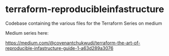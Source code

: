 # terraform-reproducibleinfastructure
Codebase containing the various files for the Terraform Series on medium

Medium series here: 

https://medium.com/@covenantchukwudi/terraform-the-art-of-reproducible-infastructure-guide-1-a63d289a3076
